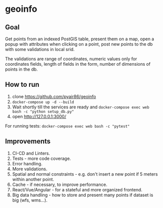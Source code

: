 # geoinfo

## Goal

Get points from an indexed PostGIS table, present them on a map, open a popup with attributes
when clicking on a point, post new points to the db with some validations in local srid.

The validations are range of coordinates, numeric values only for coordinates fields,
length of fields in the form, number of dimensions of points in the db.

## How to run

1. clone https://github.com/pyair86/geoinfo
2. ```docker-compose up -d --build```
3. Wait shortly till the services are ready and ```docker-compose exec web bash -c "python setup_db.py"```
4. open http://127.0.0.1:3000/

For running tests:
```docker-compose exec web bash -c "pytest"```


## Improvements

1. CI-CD and Linters.
2. Tests - more code coverage.  
3. Error handling.
4. More validations.
5. Spatial and normal constraints - e.g. don't insert a new point if 5 meters within another point.
6. Cache - if necessary, to improve performance.
7. React/Vue/Angular - for a stateful and more organized frontend.
8. Big data handling - how to store and present many points if dataset is big (wfs, wms...).





